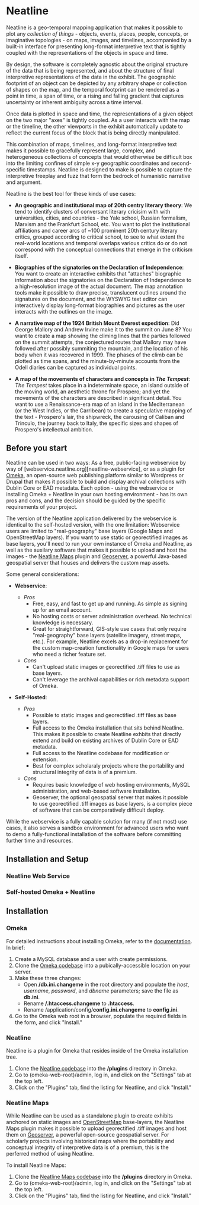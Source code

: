 # Neatline

Neatline is a geo-temporal mapping application that makes it possible to plot any _collection of things_ - objects, events, places, people, concepts, or imaginative topologies - on maps, images, and timelines, accompanied by a built-in interface for presenting long-format interpretive text that is tightly coupled with the representations of the objects in space and time.

By design, the software is completely agnostic about the original structure of the data that is being represented, and about the structure of final interpretive representations of the data in the exhibit. The geographic footprint of an object can be depicted by any arbitrary shape or collection of shapes on the map, and the temporal footprint can be rendered as a point in time, a span of time, or a rising and falling gradient that captures uncertainty or inherent ambiguity across a time interval.

Once data is plotted in space and time, the representations of a given object on the two major "axes" is tightly coupled. As a user interacts with the map or the timeline, the other viewports in the exhibit automatically update to reflect the current focus of the block that is being directly manipulated. 

This combination of maps, timelines, and long-format interpretive text makes it possible to gracefully represent large, complex, and heterogeneous collections of concepts that would otherwise be difficult box into the limiting confines of simple x-y geographic coordinates and second-specific timestamps. Neatline is designed to make is possible to capture the interpretive freeplay and fuzz that form the bedrock of humanistic narrative and argument.

Neatline is the best tool for these kinds of use cases:

  * **An geographic and institutional map of 20th centry literary theory**: We tend to identify clusters of conversant literary cricisim with with universities, cities, and countries - the Yale school, Russian formalism, Marxism and the Frankfurt School, etc. You want to plot the institutional affiliations and career arcs of ~100 prominent 20th century literary critics, grouped according to critical school, to see to what extent the real-world locations and temporal overlaps various critics do or do not correspond with the conceptual connections that emerge in the criticism itself.

  * **Biographies of the signatories on the Declaration of Independence**: You want to create an interactive exhibits that "attaches" biographic information about the signatories on the Declaration of Independence to a high-resolution image of the actual document. The map annotation tools make it possible to draw precise, translucent outlines around the signatures on the document, and the WYSWYG text editor can interactively display long-format biographies and pictures as the user interacts with the outlines on the image.

  * **A narrative map of the 1924 British Mount Everest expedition**: Did George Mallory and Andrew Irvine make it to the summit on June 8? You want to create a map showing the climing lines that the parties followed on the summit attempts, the conjectured routes that Mallory may have followed after possibly summiting the mountain, and the location of his body when it was recovered in 1999. The phases of the climb can be plotted as time spans, and the minute-by-minute accounts from the Odell diaries can be captured as individual points.

  * **A map of the movements of characters and concepts in _The Tempest_**: _The Tempest_ takes place in a indeterminate space, an island outside of the moving world, an aesthetic throne for Prospero; and yet the movements of the characters are described in significant detail. You want to use a Renaissance-era map of an island in the Mediterranean (or the West Indies, or the Carribean) to create a speculative mapping of the text - Prospero's lair, the shipwreck, the carousing of Caliban and Trinculo, the journey back to Italy, the specific sizes and shapes of Prospero's intellectual ambition.

## Before you start

Neatline can be used in two ways: As a free, public-facing webservice by way of [webservice.neatline.org][neatline-webservice], or as a plugin for [Omeka][omeka], an open-source web publishing platform similar to Wordpress or Drupal that makes it possible to build and display archival collections with Dublin Core or EAD metadata. Each option - using the webservice or installing Omeka + Neatline in your own hosting environment - has its own pros and cons, and the decision should be guided by the specific requirements of your project.

The version of the Neatline application delivered by the webservice is identical to the self-hosted version, with the one limitation: Webservice users are limited to "real-geography" base layers (Google Maps and OpenStreetMap layers). If you want to use static or georectified images as base layers, you'll need to run your own instance of Omeka and Neatline, as well as the auxilary software that makes it possible to upload and host the images - the [Neatline Maps][neatline-maps-github] plugin and [Geoserver][geoserver], a powerful Java-based geospatial server that houses and delivers the custom map assets.

Some general considerations:

  * **Webservice**: 
    * _Pros_
      - Free, easy, and fast to get up and running. As simple as signing up for an email account.
      - No hosting costs or server administration overhead. No technical knowledge is necessary.
      - Great for straightforward, GIS-style use cases that only require "real-geography" base layers (satellite imagery, street maps, etc.). For example, Neatline excels as a drop-in replacement for the custom map-creation functionality in Google maps for users who need a richer feature set.
    * _Cons_
      - Can't upload static images or georectified .tiff files to use as base layers.
      - Can't leverage the archival capabilities or rich metadata support of Omeka.

  * **Self-Hosted**: 
    * _Pros_
      - Possible to static images and georectified .tiff files as base layers.
      - Full access to the Omeka installation that sits behind Neatline. This makes it possible to create Neatline exhbits that directly extend and build on existing archives of Dublin Core or EAD metadata.
      - Full access to the Neatline codebase for modification or extension.
      - Best for complex scholaraly projects where the portability and structural integrity of data is of a premium.
    * _Cons_
      - Requires basic knowledge of web hosting environments, MySQL administration, and web-based software installation.
      - Geoserver, the optional geospatial server that makes it possible to use georectified .tiff images as base layers, is a complex piece of software that can be comparatively difficult deploy.

While the webservice is a fully capable solution for many (if not most) use cases, it also serves a sandbox environment for advanced users who want to demo a fully-functional installation of the software before committing further time and resources. 

## Installation and Setup

### Neatline Web Service

### Self-hosted Omeka + Neatline










## Installation

### Omeka

For detailed instructions about installing Omeka, refer to the [documentation][omeka-install-documentation]. In brief:

1. Create a MySQL database and a user with create permissions.
2. Clone the [Omeka codebase][omeka-github] into a pubically-accessible location on your server.
3. Make these three changes:
    * Open **/db.ini.changeme** in the root directory and populate the _host_, _username_, _password_, and _dbname_ parameters; save the file as **db.ini**.
    * Rename **/.htaccess.changeme** to **.htaccess**.
    * Rename /application/config/**config.ini.changeme** to **config.ini**.
4. Go to the Omeka web root in a browser, populate the required fields in the form, and click "Install."

### Neatline

Neatline is a plugin for Omeka that resides inside of the Omeka installation tree.

1. Clone the [Neatline codebase][neatline-github] into the **/plugins** directory in Omeka.
2. Go to (omeka-web-root)/admin, log in, and click on the "Settings" tab at the top left.
2. Click on the "Plugins" tab, find the listing for Neatline, and click "Install."

### Neatline Maps

While Neatline can be used as a standalone plugin to create exhibits anchored on static images and [OpenStreetMap][openstreetmap] base-layers, the Neatline Maps plugin makes it possible to upload georectified .tiff images and host them on [Geoserver][geoserver], a powerful open-source geospatial server. For scholarly projects involving historical maps where the portability and conceptual integrity of interpretive data is of a premium, this is the perferred method of using Neatline.

To install Neatline Maps:

1. Clone the [Neatline Maps codebase][neatline-maps-github] into the **/plugins** directory in Omeka.
2. Go to (omeka-web-root)/admin, log in, and click on the "Settings" tab at the top left.
2. Click on the "Plugins" tab, find the listing for Neatline, and click "Install."


[omeka]: http://omeka.org
[omeka-install-documentation]: http://omeka.org/codex/Installation 
[omeka-github]: https://github.com/omeka/Omeka
[neatline-github]: https://github.com/scholarslab/Neatline
[neatline-maps-github]: https://github.com/scholarslab/NeatlineMaps
[geoserver]: http://geoserver.org
[openstreetmap]: http://www.openstreetmap.org
[neatline-web-service]: http://webservice.neatline.org
